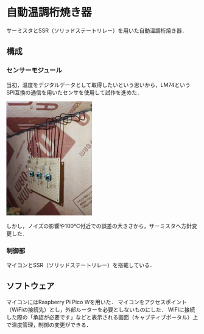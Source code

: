 # 自動温調桁焼き器
サーミスタとSSR（ソリッドステートリレー）を用いた自動温調桁焼き器．

## 構成
### センサーモジュール
当初，温度をデジタルデータとして取得したいという思いから，LM74というSPI互換の通信を用いたセンサを使用して試作を進めた．

<img src="images/LM74を用いたセンサーモジュールの試作.jpg" height="300px">

しかし，ノイズの影響や100℃付近での誤差の大きさから，サーミスタへ方針変更した．

### 制御部
マイコンとSSR（ソリッドステートリレー）を搭載している．

## ソフトウェア
マイコンにはRaspberry Pi Pico Wを用いた．
マイコンをアクセスポイント（WiFiの接続先）とし，外部ルーターを必要としないものにした．
WiFiに接続した際の「承認が必要です」などと表示される画面（キャプティブポータル）上で温度管理，制御の変更ができる．

